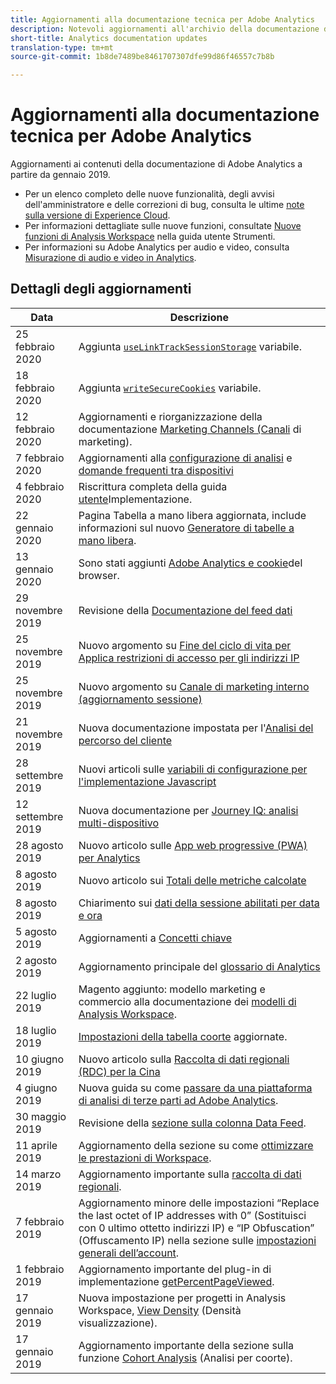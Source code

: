 ```yaml
---
title: Aggiornamenti alla documentazione tecnica per Adobe Analytics
description: Notevoli aggiornamenti all'archivio della documentazione di Adobe Analytics.
short-title: Analytics documentation updates
translation-type: tm+mt
source-git-commit: 1b8de7489be8461707307dfe99d86f46557c7b8b

---
```



# Aggiornamenti alla documentazione tecnica per Adobe Analytics

Aggiornamenti ai contenuti della documentazione di Adobe Analytics a partire da gennaio 2019.

* Per un elenco completo delle nuove funzionalità, degli avvisi dell&#39;amministratore e delle correzioni di bug, consulta le ultime [note sulla versione di Experience Cloud](https://docs.adobe.com/content/help/en/release-notes/experience-cloud/current.html).
* Per informazioni dettagliate sulle nuove funzioni, consultate [Nuove funzioni di Analysis Workspace](/help/analyze/analysis-workspace/new-features-in-analysis-workspace.md) nella guida utente Strumenti.
* Per informazioni su Adobe Analytics per audio e video, consulta [Misurazione di audio e video in Analytics](https://docs.adobe.com/content/help/en/media-analytics/using/media-overview.html).

## Dettagli degli aggiornamenti

| Data | Descrizione |
|---|---|
| 25 febbraio 2020 | Aggiunta [`useLinkTrackSessionStorage`](/help/implement/vars/config-vars/uselinktracksessionstorage.md) variabile. |
| 18 febbraio 2020 | Aggiunta [`writeSecureCookies`](/help/implement/vars/config-vars/writesecurecookies.md) variabile. |
| 12 febbraio 2020 | Aggiornamenti e riorganizzazione della documentazione [Marketing Channels (Canali](https://docs.adobe.com/content/help/en/analytics/components/marketing-channels/mc-get-started/c-getting-started-mchannel.html) di marketing). |
| 7 febbraio 2020 | Aggiornamenti alla [configurazione di analisi](../components/cda/cda-setup.md) e [domande frequenti tra dispositivi](../components/cda/cda-faq.md) |
| 4 febbraio 2020 | Riscrittura completa della guida [utente](../implement/home.md)Implementazione. |
| 22 gennaio 2020 | Pagina Tabella a mano libera aggiornata, include informazioni sul nuovo [Generatore di tabelle a mano libera](/help/analyze/analysis-workspace/visualizations/freeform-table.md). |
| 13 gennaio 2020 | Sono stati aggiunti [Adobe Analytics e cookie](../technotes/cookies.md)del browser. |
| 29 novembre 2019 | Revisione della [Documentazione del feed dati](/help/export/analytics-data-feed/data-feed-overview.md) |
| 25 novembre 2019 | Nuovo argomento su [Fine del ciclo di vita per Applica restrizioni di accesso per gli indirizzi IP](https://docs.adobe.com/content/help/en/analytics/admin/company-settings/login-restrictions-eol.html) |
| 25 novembre 2019 | Nuovo argomento su [Canale di marketing interno (aggiornamento sessione)](https://docs.adobe.com/content/help/en/analytics/components/marketing-channels/session-refresh.html) |
| 21 novembre 2019 | Nuova documentazione impostata per l&#39;[Analisi del percorso del cliente](https://docs.adobe.com/content/help/en/analytics-platform/using/cja-landing.html) |
| 28 settembre 2019 | Nuovi articoli sulle [variabili di configurazione per l&#39;implementazione Javascript](https://docs.adobe.com/content/help/en/analytics/implementation/javascript-implementation/variables-analytics-reporting/configuration-variables.html) |
| 12 settembre 2019 | Nuova documentazione per [Journey IQ: analisi multi-dispositivo](https://docs.adobe.com/content/help/en/analytics/components/cda/cda-home.html) |
| 28 agosto 2019 | Nuovo articolo sulle [App web progressive (PWA) per Analytics](https://docs.adobe.com/content/help/en/analytics/analyze/pwa/pwa.html) |
| 8 agosto 2019 | Nuovo articolo sui [Totali delle metriche calcolate](/help/components/c-calcmetrics/cm-totals.md) |
| 8 agosto 2019 | Chiarimento sui [dati della sessione abilitati per data e ora](/help/admin/admin/timestamp-optional.md) |
| 5 agosto 2019 | Aggiornamenti a [Concetti chiave](/help/analyze/reports-analytics/key-concepts.md) |
| 2 agosto 2019 | Aggiornamento principale del [glossario di Analytics](/help/technotes/terms.md) |
| 22 luglio 2019 | Magento aggiunto: modello marketing e commercio alla documentazione dei [modelli di Analysis Workspace](/help/analyze/analysis-workspace/build-workspace-project/starter-projects.md). |
| 18 luglio 2019 | [Impostazioni della tabella coorte](/help/analyze/analysis-workspace/visualizations/cohort-table/t-cohort.md) aggiornate. |
| 10 giugno 2019 | Nuovo articolo sulla [Raccolta di dati regionali (RDC) per la Cina](https://docs.adobe.com/content/help/en/analytics/technotes/rdc/rdc-china.html) |
| 4 giugno 2019 | Nuova guida su come [passare da una piattaforma di analisi di terze parti ad Adobe Analytics](/help/technotes/ga-to-aa/home.md). |
| 30 maggio 2019 | Revisione della [sezione sulla colonna Data Feed](/help/export/analytics-data-feed/c-df-contents/datafeeds-reference.md). |
| 11 aprile 2019 | Aggiornamento della sezione su come [ottimizzare le prestazioni di Workspace](/help/analyze/analysis-workspace/optimizing-performance.md). |
| 14 marzo 2019 | Aggiornamento importante sulla [raccolta di dati regionali](/help/technotes/rdc/regional-data-collection.md). |
| 7 febbraio 2019 | Aggiornamento minore delle impostazioni “Replace the last octet of IP addresses with 0” (Sostituisci con 0 ultimo ottetto indirizzi IP) e “IP Obfuscation” (Offuscamento IP) nella sezione sulle [impostazioni generali dell’account](/help/admin/admin/general-acct-settings-admin.md). |
| 1 febbraio 2019 | Aggiornamento importante del plug-in di implementazione [getPercentPageViewed](../implement/vars/plugins/getpercentpageviewed.md). |
| 17 gennaio 2019 | Nuova impostazione per progetti in Analysis Workspace, [View Density](/help/analyze/analysis-workspace/build-workspace-project/view-density.md) (Densità visualizzazione). |
| 17 gennaio 2019 | Aggiornamento importante della sezione sulla funzione [Cohort Analysis](/help/analyze/analysis-workspace/visualizations/cohort-table/cohort-analysis.md) (Analisi per coorte). |
